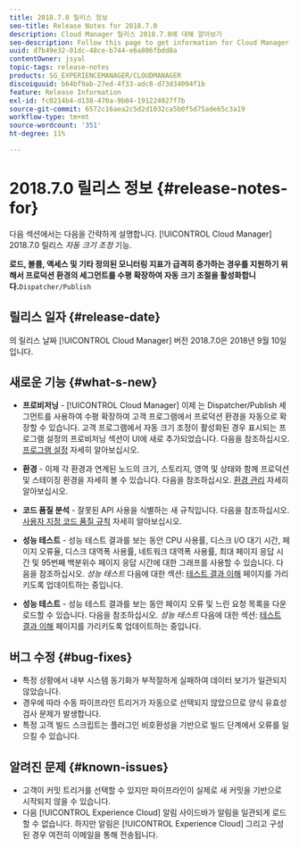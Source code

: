 ```yaml
---
title: 2018.7.0 릴리스 정보
seo-title: Release Notes for 2018.7.0
description: Cloud Manager 릴리스 2018.7.0에 대해 알아보기
seo-description: Follow this page to get information for Cloud Manager Release 2018.7.0.
uuid: d7b49e32-01dc-48ce-b744-e6a806fbdd8a
contentOwner: jsyal
topic-tags: release-notes
products: SG_EXPERIENCEMANAGER/CLOUDMANAGER
discoiquuid: b64bf9ab-27ed-4f33-adc8-d73d34094f1b
feature: Release Information
exl-id: fc0214b4-d138-470a-9b04-191224927f7b
source-git-commit: 6572c16aea2c5d2d1032ca5b0f5d75ade65c3a19
workflow-type: tm+mt
source-wordcount: '351'
ht-degree: 11%

---
```


# 2018.7.0 릴리스 정보 {#release-notes-for}

다음 섹션에서는 다음을 간략하게 설명합니다. [!UICONTROL Cloud Manager] 2018.7.0 릴리스 *자동 크기 조정* 기능.

**로드, 볼륨, 액세스 및 기타 정의된 모니터링 지표가 급격히 증가하는 경우를 지원하기 위해서 프로덕션 환경의 세그먼트를 수평 확장하여 자동 크기 조절을 활성화합니다.**`Dispatcher/Publish`

## 릴리스 일자 {#release-date}

의 릴리스 날짜 [!UICONTROL Cloud Manager] 버전 2018.7.0은 2018년 9월 10일입니다.

## 새로운 기능 {#what-s-new}

* **프로비저닝** - [!UICONTROL Cloud Manager] 이제 는 Dispatcher/Publish 세그먼트를 사용하여 수평 확장하여 고객 프로그램에서 프로덕션 환경을 자동으로 확장할 수 있습니다. 고객 프로그램에서 자동 크기 조정이 활성화된 경우 표시되는 프로그램 설정의 프로비저닝 섹션이 UI에 새로 추가되었습니다. 다음을 참조하십시오. [프로그램 설정](/help/getting-started/program-setup.md) 자세히 알아보십시오.

* **환경** - 이제 각 환경과 연계된 노드의 크기, 스토리지, 영역 및 상태와 함께 프로덕션 및 스테이징 환경을 자세히 볼 수 있습니다. 다음을 참조하십시오. [환경 관리](/help/using/managing-environments.md) 자세히 알아보십시오.

* **코드 품질 분석** - 잘못된 API 사용을 식별하는 새 규칙입니다. 다음을 참조하십시오. [사용자 지정 코드 품질 규칙](/help/using/custom-code-quality-rules.md) 자세히 알아보십시오.

* **성능 테스트** - 성능 테스트 결과를 보는 동안 CPU 사용률, 디스크 I/O 대기 시간, 페이지 오류율, 디스크 대역폭 사용률, 네트워크 대역폭 사용률, 최대 페이지 응답 시간 및 95번째 백분위수 페이지 응답 시간에 대한 그래프를 사용할 수 있습니다. 다음을 참조하십시오. *성능 테스트* 다음에 대한 섹션: [테스트 결과 이해](/help/using/code-quality-testing.md) 페이지를 가리키도록 업데이트하는 중입니다.

* **성능 테스트** - 성능 테스트 결과를 보는 동안 페이지 오류 및 느린 요청 목록을 다운로드할 수 있습니다. 다음을 참조하십시오. *성능 테스트* 다음에 대한 섹션: [테스트 결과 이해](/help/using/code-quality-testing.md) 페이지를 가리키도록 업데이트하는 중입니다.

## 버그 수정 {#bug-fixes}

* 특정 상황에서 내부 시스템 동기화가 부적절하게 실패하여 데이터 보기가 일관되지 않았습니다.
* 경우에 따라 수동 파이프라인 트리거가 자동으로 선택되지 않았으므로 양식 유효성 검사 문제가 발생합니다.
* 특정 고객 빌드 스크립트는 플러그인 비호환성을 기반으로 빌드 단계에서 오류를 일으킬 수 있습니다.

## 알려진 문제 {#known-issues}

* 고객이 커밋 트리거를 선택할 수 있지만 파이프라인이 실제로 새 커밋을 기반으로 시작되지 않을 수 있습니다.
* 다음 [!UICONTROL Experience Cloud] 알림 사이드바가 알림을 일관되게 로드할 수 없습니다. 하지만 알림은 [!UICONTROL Experience Cloud] 그리고 구성된 경우 여전히 이메일을 통해 전송됩니다.
